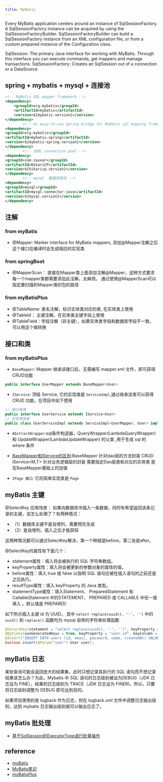 ```yaml
---
title: MyBatis
---
```


Every MyBatis application centers around an instance of SqlSessionFactory. A SqlSessionFactory instance can be acquired
by using the SqlSessionFactoryBuilder. SqlSessionFactoryBuilder can build a SqlSessionFactory instance from an XML
configuration file, or from a custom prepared instance of the Configuration class.

SqlSession: The primary Java interface for working with MyBatis. Through this interface you can execute commands, get
mappers and manage transactions. SqlSessionFactory: Creates an SqlSession out of a connection or a DataSource

## spring + mybatis + mysql + 连接池

```xml
<!-- MyBatis SQL mapper framework -->
<dependency>
    <groupId>org.mybatis</groupId>
    <artifactId>mybatis</artifactId>
    <version>${mybatis.version}</version>
</dependency>
        <!-- An easy-to-use Spring bridge for MyBatis sql mapping framework -->
<dependency>
<groupId>org.mybatis</groupId>
<artifactId>mybatis-spring</artifactId>
<version>${mybatis-spring.version}</version>
</dependency>
        <!-- JDBC connection pool -->
<dependency>
<groupId>com.zaxxer</groupId>
<artifactId>HikariCP</artifactId>
<version>${hikaricp.version}</version>
</dependency>
        <!-- mysql  数据库驱动 -->
<dependency>
<groupId>mysql</groupId>
<artifactId>mysql-connector-java</artifactId>
<version>${mysql.version}</version>
</dependency>
```

## 注解

### from myBatis

- @Mapper: Marker interface for MyBatis mappers, 添加@Mapper注解之后这个接口在编译时会生成相应的实现类

### from springBoot

- @MapperScan： 直接在Mapper类上面添加注解@Mapper，这种方式要求每一个mapper类都需要添加此注解，太麻烦。 通过使用@MapperScan可以指定要扫描的Mapper类的包的路径

### from myBatisPlus

- @TableName: 表名注解，标识实体类对应的表, 在实体类上使用
- @TableId： 主键注解，在实体类主键字段上使用
- @TableField：字段注解（非主键），如果实体类字段和数据库字段不一致，可以用这个做转换

## 接口和类

### from myBatisPlus

- `BaseMapper`: Mapper 继承该接口后，无需编写 mapper.xml 文件，即可获得CRUD功能

```java
public interface UserMapper extends BaseMapper<User> 
```

- `IService`: 顶级 Service, 它的实现类是 `ServiceImpl`,通过继承该类可以获得 CRUD 功能，在项目中如下使用

```java
// 接口继承
public interface UserService extends IService<User> 
// 实现类继承
public class UserServiceImpl extends ServiceImpl<UserMapper, User> implements UserService
```

- `AbstractWrapper`:sql条件构造器，QueryWrapper(LambdaQueryWrapper) 和 UpdateWrapper(LambdaUpdateWrapper) 的父类 ,用于生成 sql 的 where
  条件

- [BaseMapper和IService的区别](https://blog.csdn.net/pingfandehaozai/article/details/103537250):BaseMapper 针对dao层的方法封装 CRUD
  IService<M,T> 针对业务逻辑层的封装 需要指定Dao层类和对应的实体类 是在BaseMapper基础上的加强
- `IPage 接口`: 它的简单实现类是 `Page`

## myBatis 主键

@SelectKey 应用场景： 如果向数据库中插入一条数据，同时有希望返回该条记录的主键，该怎么处理了？有两种情况：

- （1）数据库主键不是自增列，需要预先生成
- （2）是自增列，插入之后才能获知

这两种情况都可以通过SelectKey解决，第一个种就是before，第二张是after。

@SelectKey的属性有下面几个：

- statement属性：填入将会被执行的 SQL 字符串数组。
- keyProperty属性：填入将会被更新的参数对象的属性的值。
- before属性：填入 true 或 false 以指明 SQL 语句应被在插入语句的之前还是之后执行。
- resultType属性：填入 keyProperty 的 Java 类型。
- statementType属性：填入Statement、 PreparedStatement 和 CallableStatement 中的STATEMENT、 PREPARED 或 CALLABLE 中任一值填入 。默认值是
  PREPARED

如下所示插入主键 id 为 UUID， 其中 `select replace(uuid(), '-', '')` 中的 `uuid()` 和 `replace()` 函数均为 mysql 自带的字符串处理函数

```java
@SelectKey(statement = "select replace(uuid(), '-', '')", keyProperty = "user.id", before = true, resultType = String.class)
@Options(useGeneratedKeys = true, keyProperty = "user.id", keyColumn = "user.id")
@Insert("INSERT INTO users (id, email, password, name, createdAt) VALUES (#{user.id}, #{user.email}, #{user.password}, #{user.name}, #{user.createdAt})")
boolean insert(@Param("user") User user);
```

## myBatis 日志

某些查询可能会返回庞大的结果集，此时只想记录其执行的 SQL 语句而不想记录结果该怎么办？为此，Mybatis 中 SQL 语句的日志级别被设为DEBUG（JDK 日志设为 FINE），结果的日志级别为 TRACE（JDK 日志设为
FINER)。所以，只要将日志级别调整为 DEBUG 即可达到目的。

如果项目使用的是 logback 作为日志，则在 logback.xml 文件中调整日志输出级别，达到 mybatis 日志输出级别就可以输出日志了。


## myBatis 批处理
- [基于SqlSession的ExecutorType进行批量操作](https://juejin.cn/post/6844903991147495437)

## reference

- [myBatis](https://mybatis.org/mybatis-3/)
- [MyBatis笔记](https://blog.csdn.net/qq_19387933/article/details/123256034)
- [myBatisPlus](https://baomidou.com/pages/24112f/)

